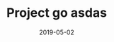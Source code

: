 ---
slug: "/projects/sf-wow"
date: "2019-05-02"
title: "Project go asdas"
description: "SF is BRRRRRRRRRRRRRRRRRRRRRRR RRRRRRRRRR R RRRRR RRRRRRRR RRRRRRRR RRRRRR RRR RRR RR  RBB BB BJBRJKBRKJ  KJ RKJNR KJRN "
---